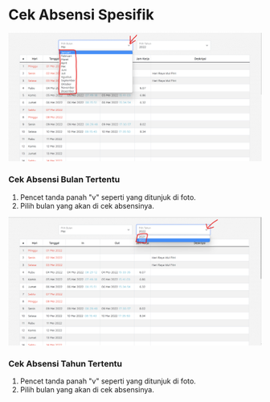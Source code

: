 # Cek Absensi Spesifik



![Pilih bulan](<../.gitbook/assets/image (1).png>)

### Cek Absensi Bulan Tertentu

1. Pencet tanda panah "v" seperti yang ditunjuk di foto.
2. Pilih bulan yang akan di cek absensinya.

![Pilih tahun](<../.gitbook/assets/image (3).png>)

### Cek Absensi Tahun Tertentu

1. Pencet tanda panah "v" seperti yang ditunjuk di foto.
2. Pilih bulan yang akan di cek absensinya.
